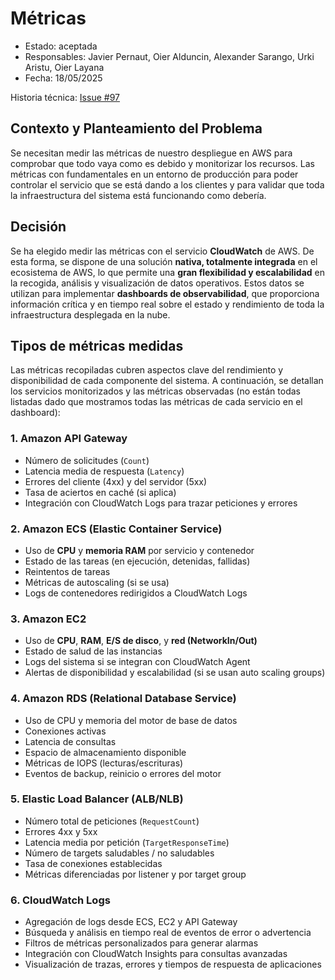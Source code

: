 # Métricas

- Estado: aceptada
- Responsables: Javier Pernaut, Oier Alduncin, Alexander Sarango, Urki Aristu, Oier Layana
- Fecha: 18/05/2025

Historia técnica: [Issue #97](https://github.com/oielay/GTIO_Votacion/issues/97)

## Contexto y Planteamiento del Problema

Se necesitan medir las métricas de nuestro despliegue en AWS para comprobar que todo vaya como es debido y monitorizar los recursos. Las métricas con fundamentales en un entorno de producción para poder controlar el servicio que se está dando a los clientes y para validar que toda la infraestructura del sistema está funcionando como debería.

## Decisión

Se ha elegido medir las métricas con el servicio **CloudWatch** de AWS. De esta forma, se dispone de una solución **nativa, totalmente integrada** en el ecosistema de AWS, lo que permite una **gran flexibilidad y escalabilidad** en la recogida, análisis y visualización de datos operativos. Estos datos se utilizan para implementar **dashboards de observabilidad**, que proporciona información crítica y en tiempo real sobre el estado y rendimiento de toda la infraestructura desplegada en la nube.

## Tipos de métricas medidas

Las métricas recopiladas cubren aspectos clave del rendimiento y disponibilidad de cada componente del sistema. A continuación, se detallan los servicios monitorizados y las métricas observadas (no están todas listadas dado que mostramos todas las métricas de cada servicio en el dashboard):

### 1. **Amazon API Gateway**

- Número de solicitudes (`Count`)
- Latencia media de respuesta (`Latency`)
- Errores del cliente (4xx) y del servidor (5xx)
- Tasa de aciertos en caché (si aplica)
- Integración con CloudWatch Logs para trazar peticiones y errores

### 2. **Amazon ECS (Elastic Container Service)**

- Uso de **CPU** y **memoria RAM** por servicio y contenedor
- Estado de las tareas (en ejecución, detenidas, fallidas)
- Reintentos de tareas
- Métricas de autoscaling (si se usa)
- Logs de contenedores redirigidos a CloudWatch Logs

### 3. **Amazon EC2**

- Uso de **CPU**, **RAM**, **E/S de disco**, y **red (NetworkIn/Out)**
- Estado de salud de las instancias
- Logs del sistema si se integran con CloudWatch Agent
- Alertas de disponibilidad y escalabilidad (si se usan auto scaling groups)

### 4. **Amazon RDS (Relational Database Service)**

- Uso de CPU y memoria del motor de base de datos
- Conexiones activas
- Latencia de consultas
- Espacio de almacenamiento disponible
- Métricas de IOPS (lecturas/escrituras)
- Eventos de backup, reinicio o errores del motor

### 5. **Elastic Load Balancer (ALB/NLB)**

- Número total de peticiones (`RequestCount`)
- Errores 4xx y 5xx
- Latencia media por petición (`TargetResponseTime`)
- Número de targets saludables / no saludables
- Tasa de conexiones establecidas
- Métricas diferenciadas por listener y por target group

### 6. **CloudWatch Logs**

- Agregación de logs desde ECS, EC2 y API Gateway
- Búsqueda y análisis en tiempo real de eventos de error o advertencia
- Filtros de métricas personalizados para generar alarmas
- Integración con CloudWatch Insights para consultas avanzadas
- Visualización de trazas, errores y tiempos de respuesta de aplicaciones

